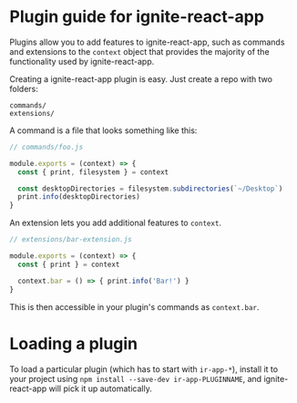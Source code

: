 # Plugin guide for ignite-react-app

Plugins allow you to add features to ignite-react-app, such as commands and
extensions to the `context` object that provides the majority of the functionality
used by ignite-react-app.

Creating a ignite-react-app plugin is easy. Just create a repo with two folders:

```
commands/
extensions/
```

A command is a file that looks something like this:

```js
// commands/foo.js

module.exports = (context) => {
  const { print, filesystem } = context

  const desktopDirectories = filesystem.subdirectories(`~/Desktop`)
  print.info(desktopDirectories)
}
```

An extension lets you add additional features to `context`.

```js
// extensions/bar-extension.js

module.exports = (context) => {
  const { print } = context

  context.bar = () => { print.info('Bar!') }
}
```

This is then accessible in your plugin's commands as `context.bar`.

# Loading a plugin

To load a particular plugin (which has to start with `ir-app-*`),
install it to your project using `npm install --save-dev ir-app-PLUGINNAME`,
and ignite-react-app will pick it up automatically.
